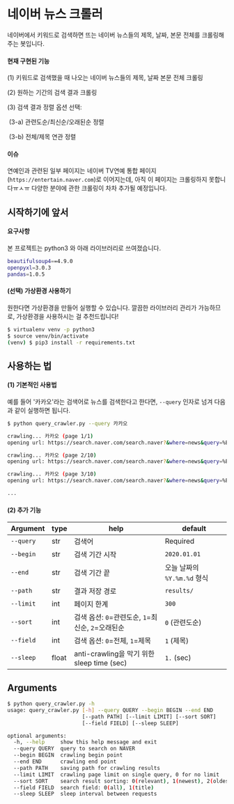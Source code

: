 # 네이버 뉴스 크롤러

네이버에서 키워드로 검색하면 뜨는 네이버 뉴스들의 제목, 날짜, 본문 전체를 크롤링해주는 봇입니다. 



#### 현재 구현된 기능

(1) 키워드로 검색했을 때 나오는 네이버 뉴스들의 제목, 날짜 본문 전체 크롤링

(2) 원하는 기간의 검색 결과 크롤링

(3) 검색 결과 정렬 옵션 선택: 

​		(3-a) 관련도순/최신순/오래된순 정렬

​		(3-b) 전체/제목 연관 정렬



#### 이슈

연예인과 관련된 일부 페이지는 네이버 TV연예 통합 페이지(`https://entertain.naver.com`)로 이어지는데, 아직 이 페이지는 크롤링하지 못합니다ㅠㅅㅠ 다양한 분야에 관한 크롤링이 차차 추가될 예정입니다.



## 시작하기에 앞서

#### 요구사항

본 프로젝트는 python3 와 아래 라이브러리로 쓰여졌습니다. 

```bash
beautifulsoup4==4.9.0
openpyxl=3.0.3
pandas=1.0.5
```



#### (선택) 가상환경 사용하기

원한다면 가상환경을 만들어 실행할 수 있습니다. 깔끔한 라이브러리 관리가 가능하므로, 가상환경을 사용하시는 걸 추천드립니다!

```bash
$ virtualenv venv -p python3
$ source venv/bin/activate
(venv) $ pip3 install -r requirements.txt
```



## 사용하는 법

#### (1) 기본적인 사용법

예를 들어 '카카오'라는 검색어로 뉴스를 검색한다고 한다면, `--query` 인자로 넘겨 다음과 같이 실행하면 됩니다.

```bash
$ python query_crawler.py --query 카카오

crawling... 카카오 (page 1/1)
opening url: https://search.naver.com/search.naver?&where=news&query=%EC%B9%B4%EC%B9%B4%EC%98%A4&sort=0&field=1&ds=2020.01.01&de=2020.06.23&nso=so:r,p:from20200101to20200623&start=1&refresh_start=0

crawling... 카카오 (page 2/10)
opening url: https://search.naver.com/search.naver?&where=news&query=%EC%B9%B4%EC%B9%B4%EC%98%A4&sort=0&field=1&ds=2020.01.01&de=2020.06.23&nso=so:r,p:from20200101to20200623&start=11&refresh_start=0

crawling... 카카오 (page 3/10)
opening url: https://search.naver.com/search.naver?&where=news&query=%EC%B9%B4%EC%B9%B4%EC%98%A4&sort=0&field=1&ds=2020.01.01&de=2020.06.23&nso=so:r,p:from20200101to20200623&start=21&refresh_start=0

...
```



#### (2) 추가 기능



| Argument  | type  | help                                              | default                     |
| --------- | ----- | ------------------------------------------------- | --------------------------- |
| `--query` | str   | 검색어                                            | Required                    |
| `--begin` | str   | 검색 기간 시작                                    | `2020.01.01`                |
| `--end`   | str   | 검색 기간 끝                                      | 오늘 날짜의 `%Y.%m.%d` 형식 |
| `--path`  | str   | 결과 저장 경로                                    | `results/`                  |
| `--limit` | int   | 페이지 한계                                       | `300`                       |
| `--sort`  | int   | 검색 옵션: `0`=관련도순, `1`=최신순, `2`=오래된순 | `0` (관련도순)              |
| `--field` | int   | 검색 옵션: `0`=전체, `1`=제목                     | `1` (제목)                  |
| `--sleep` | float | anti-crawling을 막기 위한 sleep time (sec)        | `1.` (sec)                  |



## Arguments

```bash
$ python query_crawler.py -h
usage: query_crawler.py [-h] --query QUERY --begin BEGIN --end END
                        [--path PATH] [--limit LIMIT] [--sort SORT]
                        [--field FIELD] [--sleep SLEEP]

optional arguments:
  -h, --help     show this help message and exit
  --query QUERY  query to search on NAVER
  --begin BEGIN  crawling begin point
  --end END      crawling end point
  --path PATH    saving path for crawling results
  --limit LIMIT  crawling page limit on single query, 0 for no limit
  --sort SORT    search result sorting: 0(relevant), 1(newest), 2(oldest)
  --field FIELD  search field: 0(all), 1(title)
  --sleep SLEEP  sleep interval between requests
```

